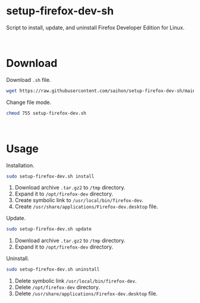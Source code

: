 # setup-firefox-dev-sh

Script to install, update, and uninstall Firefox Developer Edition for Linux.

<br/>

# Download

Download `.sh` file.
```sh
wget https://raw.githubusercontent.com/saihon/setup-firefox-dev-sh/main/setup-firefox-dev.sh
```

Change file mode.

```sh
chmod 755 setup-firefox-dev.sh
```

<br/>


# Usage

Installation.

```sh
sudo setup-firefox-dev.sh install
```

1. Download archive `.tar.gz2` to `/tmp` directory.
2. Expand it to `/opt/firefox-dev` directory.
3. Create symbolic link to `/usr/local/bin/firefox-dev`.
4. Create `/usr/share/applications/Firefox-dev.desktop` file.

Update.

```sh
sudo setup-firefox-dev.sh update
```

1. Download archive `.tar.gz2` to `/tmp` directory.
2. Expand it to `/opt/firefox-dev` directory.


Uninstall.

```sh
sudo setup-firefox-dev.sh uninstall
```

1. Delete symbolic link `/usr/local/bin/firefox-dev`.
2. Delete `/opt/firefox-dev` directory.
3. Delete `/usr/share/applications/Firefox-dev.desktop` file.

<br/>
